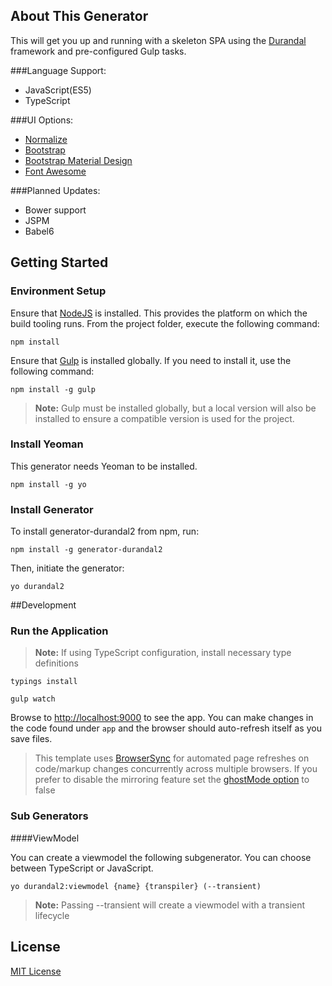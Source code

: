 ## About This Generator
This will get you up and running with a skeleton SPA using the [Durandal](http://durandaljs.com/) framework and pre-configured Gulp tasks.

###Language Support:
* JavaScript(ES5)
* TypeScript

###UI Options:
* [Normalize](https://necolas.github.io/normalize.css/)
* [Bootstrap](https://getbootstrap.com/)
* [Bootstrap Material Design](https://fezvrasta.github.io/bootstrap-material-design/#getting-started)
* [Font Awesome](https://fortawesome.github.io/Font-Awesome/)

###Planned Updates:
* Bower support
* JSPM
* Babel6



## Getting Started

### Environment Setup
Ensure that [NodeJS](http://nodejs.org/) is installed. This provides the platform on which the build tooling runs.
From the project folder, execute the following command:

  ```shell
  npm install
  ```
Ensure that [Gulp](http://gulpjs.com/) is installed globally. If you need to install it, use the following command:

  ```shell
  npm install -g gulp
  ```
  > **Note:** Gulp must be installed globally, but a local version will also be installed to ensure a compatible version is used for the project.

### Install Yeoman

This generator needs Yeoman to be installed.

```shell
npm install -g yo
```

### Install Generator

To install generator-durandal2 from npm, run:

```shell
npm install -g generator-durandal2
```

Then, initiate the generator:

```shell
yo durandal2
```

##Development

### Run the Application

> **Note:** If using TypeScript configuration, install necessary type definitions
```shell
typings install
```

```shell
gulp watch

```
Browse to [http://localhost:9000](http://localhost:9000) to see the app. You can make changes in the code found under `app` and the browser should auto-refresh itself as you save files.
> This template uses [BrowserSync](http://www.browsersync.io/) for automated page refreshes on code/markup changes concurrently across multiple browsers. If you prefer to disable the mirroring feature set the [ghostMode option](http://www.browsersync.io/docs/options/#option-ghostMode) to false



### Sub Generators

####ViewModel

You can create a viewmodel the following subgenerator.
You can choose between TypeScript or JavaScript. 

```shell
yo durandal2:viewmodel {name} {transpiler} (--transient)
```
> **Note:** Passing --transient will create a viewmodel with a transient lifecycle

## License

[MIT License](http://en.wikipedia.org/wiki/MIT_License)
